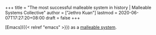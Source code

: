 +++
title = "The most successful malleable system in history | Malleable Systems Collective"
author = ["Jethro Kuan"]
lastmod = 2020-06-07T17:27:20+08:00
draft = false
+++

[Emacs]({{< relref "emacs" >}}) as a [malleable system](https://malleable.systems/mission/).
